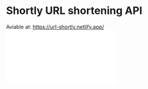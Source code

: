  # Shortly URL shortening API
 Aviable at: https://url-shortly.netlify.app/
![Url shortener](./screencapture-url-shortly-netlify-app-2021-01-12-00_01_22.pdf)

